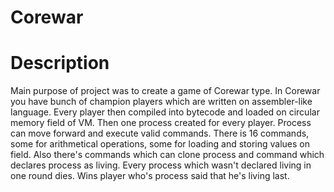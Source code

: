 # Corewar

# Description

Main purpose of project was to create a game of Corewar type. In Corewar you have bunch of champion players which are written on assembler-like language. Every player then compiled into bytecode and loaded on circular memory field of VM. Then one process created for every player. Process can move forward and execute valid commands. There is 16 commands, some for arithmetical operations, some for loading and storing values on field. Also there's commands which can clone process and command which declares process as living. Every process which wasn't declared living in one round dies. Wins player who's process said that he's living last.
